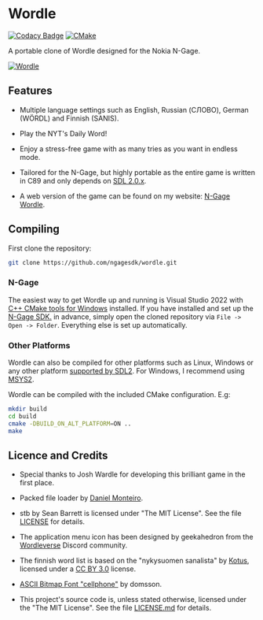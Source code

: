 # Wordle

[![Codacy Badge](https://app.codacy.com/project/badge/Grade/d91244e94a37417fbd1649ae5f2def6f)](https://www.codacy.com/gh/ngagesdk/wordle/dashboard?utm_source=github.com&amp;utm_medium=referral&amp;utm_content=ngagesdk/wordle&amp;utm_campaign=Badge_Grade)
[![CMake](https://github.com/ngagesdk/wordle/actions/workflows/cmake.yml/badge.svg)](https://github.com/ngagesdk/wordle/actions/workflows/cmake.yml)

A portable clone of Wordle designed for the Nokia N-Gage.

[![Wordle](https://raw.githubusercontent.com/ngagesdk/wordle/master/media/promo-tn.jpg)](https://raw.githubusercontent.com/ngagesdk/wordle/master/media/promo.jpg?raw=true "Wordle")

## Features

- Multiple language settings such as English, Russian (СЛОВО), German
  (WÖRDL) and Finnish (SANIS).

- Play the NYT's Daily Word!

- Enjoy a stress-free game with as many tries as you want in endless
  mode.

- Tailored for the N-Gage, but highly portable as the entire game is
  written in C89 and only depends on [SDL
  2.0.x](https://github.com/libsdl-org/SDL).

- A web version of the game can be found on my website: [N-Gage
  Wordle](https://mupf.dev/wordle/).

## Compiling

First clone the repository:
```bash
git clone https://github.com/ngagesdk/wordle.git
```

### N-Gage

The easiest way to get Wordle up and running is Visual Studio 2022 with
[C++ CMake tools for
Windows](https://docs.microsoft.com/en-us/cpp/build/cmake-projects-in-visual-studio)
installed.  If you have installed and set up the [N-Gage
SDK.](https://github.com/ngagesdk/ngage-toolchain) in advance, simply
open the cloned repository via `File -> Open -> Folder`.  Everything
else is set up automatically.

### Other Platforms

Wordle can also be compiled for other platforms such as Linux, Windows
or any other platform [supported by
SDL2](https://wiki.libsdl.org/Installation#supported_platforms).  For
Windows, I recommend using [MSYS2](https://www.msys2.org/).

Wordle can be compiled with the included CMake configuration. E.g:
```bash
mkdir build
cd build
cmake -DBUILD_ON_ALT_PLATFORM=ON ..
make
```

## Licence and Credits

- Special thanks to Josh Wardle for developing this brilliant game in
  the first place.

- Packed file loader by [Daniel
  Monteiro](https://montyontherun.itch.io/).

- stb by Sean Barrett is licensed under "The MIT License".  See the file
  [LICENSE](https://github.com/nothings/stb/blob/master/LICENSE) for
  details.

- The application menu icon has been designed by geekahedron from the
  [Wordleverse](https://discord.com/invite/FdQKzenz) Discord community.

- The finnish word list is based on the "nykysuomen sanalista" by
  [Kotus](https://kaino.kotus.fi/sanat/nykysuomi/), licensed under a [CC
  BY 3.0](https://creativecommons.org/licenses/by/3.0/deed.fi) license.

- [ASCII Bitmap Font
  "cellphone"](https://opengameart.org/content/ascii-bitmap-font-cellphone)
  by domsson.

- This project's source code is, unless stated otherwise, licensed under
  the "The MIT License".  See the file [LICENSE.md](LICENSE.md) for
  details.
